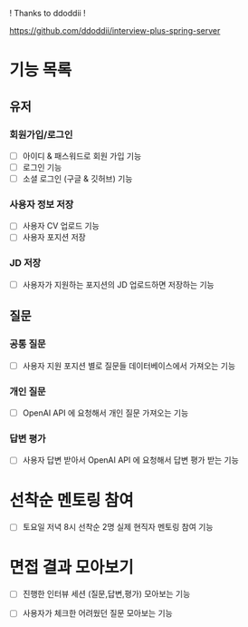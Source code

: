 ! Thanks to ddoddii ! 

https://github.com/ddoddii/interview-plus-spring-server

# 기능 목록

## 유저

### 회원가입/로그인

- [ ] 아이디 & 패스워드로 회원 가입 기능
- [ ] 로그인 기능
- [ ] 소셜 로그인 (구글 & 깃허브) 기능

### 사용자 정보 저장

- [ ] 사용자 CV 업로드 기능
- [ ] 사용자 포지션 저장

### JD 저장

- [ ] 사용자가 지원하는 포지션의 JD 업로드하면 저장하는 기능

## 질문

### 공통 질문

- [ ] 사용자 지원 포지션 별로 질문들 데이터베이스에서 가져오는 기능

### 개인 질문

- [ ] OpenAI API 에 요청해서 개인 질문 가져오는 기능

### 답변 평가

- [ ] 사용자 답변 받아서 OpenAI API 에 요청해서 답변 평가 받는 기능

# 선착순 멘토링 참여

- [ ] 토요일 저녁 8시 선착순 2명 실제 현직자 멘토링 참여 기능

# 면접 결과 모아보기

- [ ] 진행한 인터뷰 세션 (질문,답변,평가) 모아보는 기능
- [ ] 사용자가 체크한 어려웠던 질문 모아보는 기능

